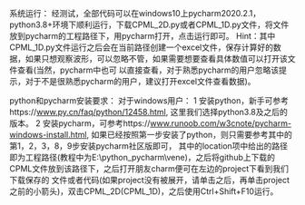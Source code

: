 系统运行：
经测试，全部代码可以在windows10上pycharm2020.2.1，python3.8+环境下顺利运行，下载CPML_2D.py或者CPML_1D.py文件，将文件放到pycharm的工程路径下，用pycharm打开，点击运行即可。
Hint：其中CPML_1D.py文件运行之后会在当前路径创建一个excel文件，保存计算好的数据，如果只想观察波形，可以忽略不管，如果需要想要查看具体数值可以打开该文件查看(当然，pycharm中也可
以直接查看，对于熟悉pycharm的用户忽略该提示，对于不是很熟悉pycharm的用户，建议打开excel文件查看数据)。

python和pycharm安装要求：
对于windows用户：
1 安装python，新手可参考https://www.py.cn/faq/python/12458.html, 这里我们选择python3.8及之后的版本。
2 安装pycharm，可参考https://www.runoob.com/w3cnote/pycharm-windows-install.html, 如果已经按照第一步安装了python，则只需要参考其中的第1，2，3，8，9步安装pycharm社区版即可，
其中的location项中给出的路径即为工程路径(教程中为E:\python_pycharm\vene)，之后将github上下载的CPML文件放到该路径下，之后打开朋友charm便可在左边的project下看到我们下载保存的
文件或者代码(如果project没有被展开，请单击之后，再单击project之前的小箭头)，双击CPML_2D(CPML_1D)，之后使用Ctrl+Shift+F10运行。
